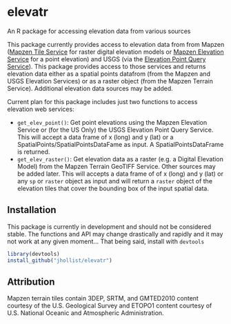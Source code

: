# elevatr
An R package for accessing elevation data from various sources

This package currently provides access to elevation data from from Mapzen ([Mapzen Tile Service](https://mapzen.com/documentation/terrain-tiles/) for raster digital elevation models or  [Mapzen Elevation Service](https://mapzen.com/documentation/elevation/elevation-service/) for a point elevation) and USGS (via the [Elevation Point Query Service](http://ned.usgs.gov/epqs/)).  This package provides access to those services and returns elevation data either as a spatial points datafrom (from the Mapzen and USGS Elevation Services) or as a raster object (from the Mapzen Terrain Service).  Additional elevation data sources may be added.

Current plan for this package includes just two functions to access elevation web services:

- `get_elev_point()`:  Get point elevations using the Mapzen Elevation Service or (for the US Only) the USGS Elevation Point Query Service.  This will accept a data frame of x (long) and y (lat) or a SpatialPoints/SpatialPointsDataFame as input.  A SpatialPointsDataFrame is returned.
- `get_elev_raster()`: Get elevation data as a raster (e.g. a Digital Elevation Model) from the Mapzen Terrain GeoTIFF Service.  Other sources may be added later.  This will accepts a data frame of of x (long) and y (lat) or any `sp` or `raster` object as input and will return a `raster` object of the elevation tiles that cover the bounding box of the input spatial data. 

## Installation

This package is currently in development and should not be considered stable.  The functions and API may change drastically and rapidly and it may not work at any given moment...  That being said, install with `devtools`


```r
library(devtools)
install_github("jhollist/elevatr")
```

## Attribution
Mapzen terrain tiles contain 3DEP, SRTM, and GMTED2010 content courtesy of the U.S. Geological Survey and ETOPO1 content courtesy of U.S. National Oceanic and Atmospheric Administration.
